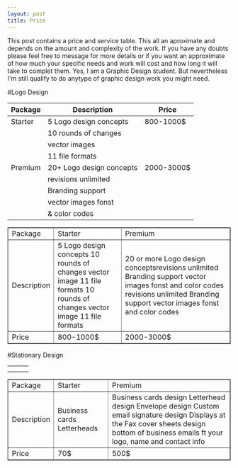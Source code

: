 ```yaml
---
layout: post
title: Price
---
```

 
This post contains a price and service table. This all an aproximate and depends on the amount and complexity of the work. If you have any doubts please feel free to message for more details or if you want an approximate of how much your specific needs and work will cost and how long it will take to complet them. Yes, I am a Graphic Design student. But nevertheless I'm still qualify to do anytype of graphic design work you might need. 




#Logo Design

| Package  | Description              |  Price    |
|----------|--------------------------|-----------|
|  Starter | 5 Logo design concepts   |800-1000$  |
|          |10 rounds of changes      |           |
|          | vector images            |           |
|          |11 file formats           |           |
|  Premium | 20+ Logo design concepts |2000-3000$ |
|          |revisions unlimited       |           |
|          |Branding support          |           |
|          |vector images fonst       |           |
|          |& color codes             |           |

<html>

<body>
<table width="200" border="1">
  <tbody>
    <tr>
      <td>Package</td>
      <td>Starter</td>
      <td>Premium</td>
    </tr>
    <tr>
      <td>Description</td>
      <td>5 Logo design concepts 10 rounds of changes vector image 11 file formats
          10 rounds of changes vector image 11 file formats
</td>
      <td>20 or more Logo design conceptsrevisions unlimited Branding support vector images fonst and color codes
          revisions unlimited Branding support vector images fonst and color codes
 </td>
    </tr>
    <tr>
      <td>Price</td>
      <td>800-1000$</td>
      <td>2000-3000$</td>
    </tr>
  </tbody>
</table>


#Stationary Design

|   |   |   |
|---|---|---|
|   |   |   |
|   |   |   |

<table width="200" border="1">
  <tbody>
    <tr>
      <td>Package</td>
      <td>Starter</td>
      <td>Premium</td>
    </tr>
    <tr>
      <td>Description</td>
      <td>Business cards Letterheads
</td>
      <td>Business cards design Letterhead design Envelope design Custom email signature design Displays at the Fax cover sheets design bottom of business emails ft your logo, name and contact info
 </td>
    </tr>
    <tr>
      <td>Price</td>
      <td>70$</td>
      <td>500$</td>
    </tr>
  </tbody>
</table>
</body>
</html>









